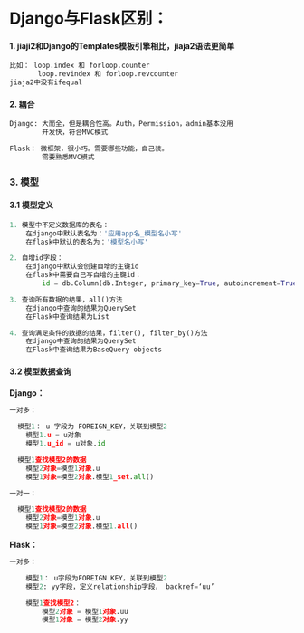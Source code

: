 
# Django与Flask区别：

#### 1. jiaji2和Django的Templates模板引擎相比，jiaja2语法更简单

```python
比如： loop.index 和 forloop.counter
	   loop.revindex 和 forloop.revcounter
jiaja2中没有ifequal
```

#### 2. 耦合
```python
Django: 大而全，但是耦合性高。Auth，Permission，admin基本没用
		开发快，符合MVC模式

Flask： 微框架，很小巧。需要哪些功能，自己装。
		需要熟悉MVC模式
```

### 3. 模型

#### 3.1 模型定义

```python
1. 模型中不定义数据库的表名：
	在django中默认表名为：'应用app名_模型名小写'
	在flask中默认的表名为：'模型名小写'

2. 自增id字段：
	在django中默认会创建自增的主键id
	在flask中需要自己写自增的主键id：
		id = db.Column(db.Integer, primary_key=True, autoincrement=True)

3. 查询所有数据的结果，all()方法
	在django中查询的结果为QuerySet
	在Flask中查询结果为List

4. 查询满足条件的数据的结果，filter(), filter_by()方法
	在django中查询的结果为QuerySet
	在Flask中查询结果为BaseQuery objects
```

#### 3.2 模型数据查询

**Django：**

```python
一对多：

  模型1： u 字段为 FOREIGN_KEY，关联到模型2
  	模型1.u = u对象
  	模型1.u_id = u对象.id
```


```python
  模型1查找模型2的数据
  	模型2对象=模型1对象.u
  	模型1对象=模型2对象.模型1_set.all()

一对一：

  模型1查找模型2的数据
  	模型2对象=模型1对象.u
  	模型1对象=模型2对象.模型1.all()
```


 **Flask：**

```python
一对多：

 	模型1： u字段为FOREIGN KEY，关联到模型2
 	模型2: yy字段，定义relationship字段， backref=‘uu’

 	模型1查找模型2：
 		模型2对象 = 模型1对象.uu
 		模型1对象 = 模型2对象.yy
```